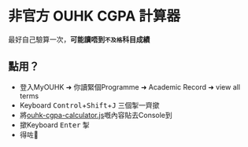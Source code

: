 # 非官方 OUHK CGPA 計算器

最好自己驗算一次，**可能讀唔到`不及格`科目成績**

## 點用？

- 登入MyOUHK ➜ 你讀緊個Programme ➜ Academic Record ➜ view all terms
- Keyboard <kbd>Control</kbd>+<kbd>Shift</kbd>+<kbd>J</kbd> 三個掣一齊撳
- 將[ouhk-cgpa-calculator.js](https://raw.githubusercontent.com/maxloh/ouhk-cgpa-calculator/master/ouhk-cgpa-calculator.js)嘅內容貼去Console到
- 撳Keyboard <kbd>Enter</kbd> 掣
- 得咗🤟
